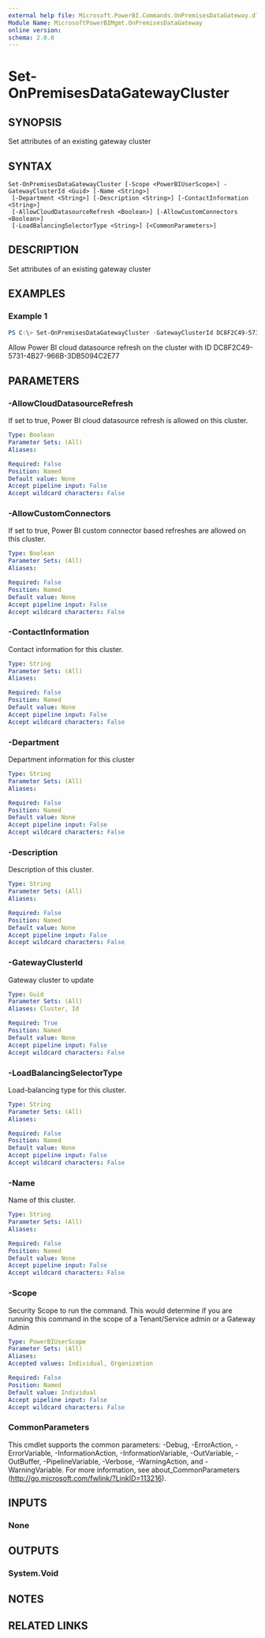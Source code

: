 ```yaml
---
external help file: Microsoft.PowerBI.Commands.OnPremisesDataGateway.dll-Help.xml
Module Name: MicrosoftPowerBIMgmt.OnPremisesDataGateway
online version:
schema: 2.0.0
---
```


# Set-OnPremisesDataGatewayCluster

## SYNOPSIS
Set attributes of an existing gateway cluster

## SYNTAX

```
Set-OnPremisesDataGatewayCluster [-Scope <PowerBIUserScope>] -GatewayClusterId <Guid> [-Name <String>]
 [-Department <String>] [-Description <String>] [-ContactInformation <String>]
 [-AllowCloudDatasourceRefresh <Boolean>] [-AllowCustomConnectors <Boolean>]
 [-LoadBalancingSelectorType <String>] [<CommonParameters>]
```

## DESCRIPTION
Set attributes of an existing gateway cluster

## EXAMPLES

### Example 1
```powershell
PS C:\> Set-OnPremisesDataGatewayCluster -GatewayClusterId DC8F2C49-5731-4B27-966B-3DB5094C2E77 -AllowCloudDatasourceRefresh $true
```

Allow Power BI cloud datasource refresh on the cluster with ID DC8F2C49-5731-4B27-966B-3DB5094C2E77

## PARAMETERS

### -AllowCloudDatasourceRefresh
If set to true, Power BI cloud datasource refresh is allowed on this cluster.

```yaml
Type: Boolean
Parameter Sets: (All)
Aliases:

Required: False
Position: Named
Default value: None
Accept pipeline input: False
Accept wildcard characters: False
```

### -AllowCustomConnectors
If set to true, Power BI custom connector based refreshes are allowed on this cluster.

```yaml
Type: Boolean
Parameter Sets: (All)
Aliases:

Required: False
Position: Named
Default value: None
Accept pipeline input: False
Accept wildcard characters: False
```

### -ContactInformation
Contact information for this cluster.

```yaml
Type: String
Parameter Sets: (All)
Aliases:

Required: False
Position: Named
Default value: None
Accept pipeline input: False
Accept wildcard characters: False
```

### -Department
Department information for this cluster

```yaml
Type: String
Parameter Sets: (All)
Aliases:

Required: False
Position: Named
Default value: None
Accept pipeline input: False
Accept wildcard characters: False
```

### -Description
Description of this cluster.

```yaml
Type: String
Parameter Sets: (All)
Aliases:

Required: False
Position: Named
Default value: None
Accept pipeline input: False
Accept wildcard characters: False
```

### -GatewayClusterId
Gateway cluster to update

```yaml
Type: Guid
Parameter Sets: (All)
Aliases: Cluster, Id

Required: True
Position: Named
Default value: None
Accept pipeline input: False
Accept wildcard characters: False
```

### -LoadBalancingSelectorType
Load-balancing type for this cluster.

```yaml
Type: String
Parameter Sets: (All)
Aliases:

Required: False
Position: Named
Default value: None
Accept pipeline input: False
Accept wildcard characters: False
```

### -Name
Name of this cluster.

```yaml
Type: String
Parameter Sets: (All)
Aliases:

Required: False
Position: Named
Default value: None
Accept pipeline input: False
Accept wildcard characters: False
```

### -Scope
Security Scope to run the command. This would determine if you are running this command in the scope of a Tenant/Service admin or a Gateway Admin

```yaml
Type: PowerBIUserScope
Parameter Sets: (All)
Aliases:
Accepted values: Individual, Organization

Required: False
Position: Named
Default value: Individual
Accept pipeline input: False
Accept wildcard characters: False
```

### CommonParameters
This cmdlet supports the common parameters: -Debug, -ErrorAction, -ErrorVariable, -InformationAction, -InformationVariable, -OutVariable, -OutBuffer, -PipelineVariable, -Verbose, -WarningAction, and -WarningVariable. For more information, see about_CommonParameters (http://go.microsoft.com/fwlink/?LinkID=113216).

## INPUTS

### None

## OUTPUTS

### System.Void

## NOTES

## RELATED LINKS
